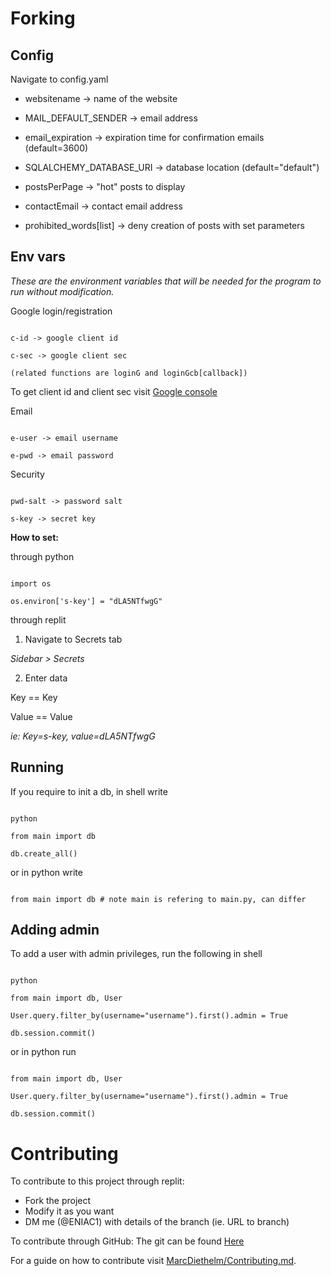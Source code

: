 
# Forking

## Config

Navigate to config.yaml

  

- websitename -> name of the website

- MAIL_DEFAULT_SENDER -> email address

- email_expiration -> expiration time for confirmation emails (default=3600)

- SQLALCHEMY_DATABASE_URI -> database location (default="default")

- postsPerPage -> "hot" posts to display

- contactEmail -> contact email address

- prohibited_words[list] -> deny creation of posts with set parameters

  

## Env vars

*These are the environment variables that will be needed for the program to run without modification.*

  

Google login/registration

```

c-id -> google client id

c-sec -> google client sec

(related functions are loginG and loginGcb[callback])

```
To get client id and client sec visit [Google console](https://console.developers.google.com/)

  

Email

```

e-user -> email username

e-pwd -> email password

```

  

Security

```

pwd-salt -> password salt

s-key -> secret key

```

  

**How to set:**

  

through python

```

import os

os.environ['s-key'] = "dLA5NTfwgG"

```

through replit

1. Navigate to Secrets tab

*Sidebar > Secrets*

2. Enter data

Key == Key

Value == Value

*ie: Key=s-key, value=dLA5NTfwgG*

  
  

## Running

If you require to init a db, in shell write

```

python

from main import db

db.create_all()

```

or in python write

```

from main import db # note main is refering to main.py, can differ

```

  

## Adding admin

To add a user with admin privileges, run the following in shell

```

python

from main import db, User

User.query.filter_by(username="username").first().admin = True

db.session.commit()

```

or in python run

```

from main import db, User

User.query.filter_by(username="username").first().admin = True

db.session.commit()

```

# Contributing

To contribute to this project through replit:
- Fork the project
- Modify it as you want
- DM me (@ENIAC1) with details of the branch (ie. URL to branch)

To contribute through GitHub:
The git can be found [Here](https://github.com/I-naY-reversed/forum)

For a guide on how to contribute visit [MarcDiethelm/Contributing.md](https://github.com/ReplDepot/replit-desktop/blob/dev/.github/CONTRIBUTING.md).